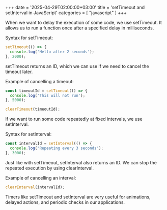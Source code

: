 +++
date = '2025-04-29T02:00:00+03:00'
title = 'setTimeout and setInterval in JavaScript'
categories = [ "javascript" ]
+++

When we want to delay the execution of some code, we use setTimeout.
It allows us to run a function once after a specified delay in milliseconds.

Syntax for setTimeout:

```javascript
setTimeout(() => {
  console.log('Hello after 2 seconds');
}, 2000);
```

setTimeout returns an ID, which we can use if we need to cancel the timeout later.

Example of cancelling a timeout:

```javascript
const timeoutId = setTimeout(() => {
  console.log('This will not run');
}, 5000);

clearTimeout(timeoutId);
```

If we want to run some code repeatedly at fixed intervals, we use setInterval.

Syntax for setInterval:

```javascript
const intervalId = setInterval(() => {
  console.log('Repeating every 3 seconds');
}, 3000);
```

Just like with setTimeout, setInterval also returns an ID.
We can stop the repeated execution by using clearInterval.

Example of cancelling an interval:

```javascript
clearInterval(intervalId);
```

Timers like setTimeout and setInterval are very useful for animations, delayed actions, and periodic checks in our applications.
